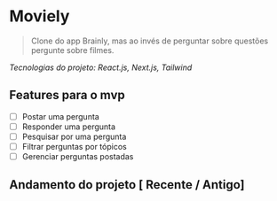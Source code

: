 # Moviely

> Clone do app Brainly, mas ao invés de perguntar sobre questões pergunte sobre filmes.

<i>Tecnologias do projeto: React.js, Next.js, Tailwind</i>

## Features para o mvp

- [ ] Postar uma pergunta
- [ ] Responder uma pergunta
- [ ] Pesquisar por uma pergunta
- [ ] Filtrar perguntas por tópicos
- [ ] Gerenciar perguntas postadas

## Andamento do projeto [ Recente / Antigo]
